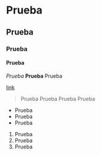 # Prueba
## Prueba
### Prueba
#### Prueba

*Prueba*
**Prueba**
Prueba

[link](www.google.com)

>Prueba
>Prueba Prueba Prueba

* Prueba
* Prueba
* Prueba

1. Prueba
2. Prueba
3. Prueba
